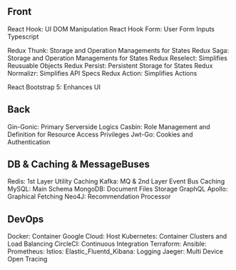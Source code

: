 ## Front

React Hook: UI DOM Manipulation
React Hook Form: User Form Inputs
Typescript

Redux Thunk: Storage and Operation Managements for States
Redux Saga: Storage and Operation Managements for States
Redux Reselect: Simplifies Reusuable Objects
Redux Persist: Persistent Storage for States 
Redux Normalizr: Simplifies API Specs
Redux Action: Simplifies Actions

React Bootstrap 5: Enhances UI 

## Back

Gin-Gonic: Primary Serverside Logics
Casbin: Role Management and Definition for Resource Access Privileges
Jwt-Go: Cookies and Authentication

## DB & Caching & MessageBuses

Redis: 1st Layer Utility Caching
Kafka: MQ & 2nd Layer Event Bus Caching
MySQL: Main Schema
MongoDB: Document Files Storage
GraphQL Apollo: Graphical Fetching
Neo4J: Recommendation Processor

## DevOps

Docker: Container
Google Cloud: Host
Kubernetes: Container Clusters and Load Balancing
CircleCI: Continuous Integration
Terraform: 
Ansible: 
Prometheus: 
Istios: 
Elastic_Fluentd_Kibana: Logging
Jaeger: Multi Device Open Tracing
